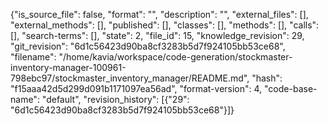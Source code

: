 {"is_source_file": false, "format": "", "description": "", "external_files": [], "external_methods": [], "published": [], "classes": [], "methods": [], "calls": [], "search-terms": [], "state": 2, "file_id": 15, "knowledge_revision": 29, "git_revision": "6d1c56423d90ba8cf3283b5d7f924105bb53ce68", "filename": "/home/kavia/workspace/code-generation/stockmaster-inventory-manager-100961-798ebc97/stockmaster_inventory_manager/README.md", "hash": "f15aaa42d5d299d091b1171097ea56ad", "format-version": 4, "code-base-name": "default", "revision_history": [{"29": "6d1c56423d90ba8cf3283b5d7f924105bb53ce68"}]}